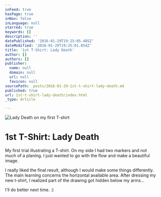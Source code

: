 ```yaml
---
inFeed: true
hasPage: true
inNav: false
inLanguage: null
starred: true
keywords: []
description: ''
datePublished: '2016-01-29T19:25:05.485Z'
dateModified: '2016-01-29T19:25:01.654Z'
title: '1st T-Shirt: Lady Death'
author: []
authors: []
publisher:
  name: null
  domain: null
  url: null
  favicon: null
sourcePath: _posts/2016-01-29-1st-t-shirt-lady-death.md
published: true
url: 1st-t-shirt-lady-death/index.html
_type: Article

---
```

![Lady Death on my first T-shirt](https://s3-us-west-2.amazonaws.com/the-grid-img/p/455c5abfc5550f47443110046cafc236740938e1.jpg)

# 1st T-Shirt: Lady Death

My first trial illustrating a T-shirt. On my side I had two markers and not much of a planing. I just wanted to go with the flow and make a beautiful image. 

I really liked the final result, although I would make some things differently. The main learning concerns the horizontal available area. After dressing my new t-shirt, I realized part of the drawing got hidden below my arms...

I'll do better next time. :)